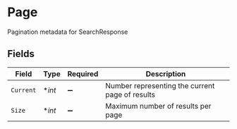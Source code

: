 # Page

Pagination metadata for SearchResponse


## Fields

| Field                                           | Type                                            | Required                                        | Description                                     |
| ----------------------------------------------- | ----------------------------------------------- | ----------------------------------------------- | ----------------------------------------------- |
| `Current`                                       | **int*                                          | :heavy_minus_sign:                              | Number representing the current page of results |
| `Size`                                          | **int*                                          | :heavy_minus_sign:                              | Maximum number of results per page              |